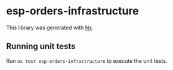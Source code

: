 # esp-orders-infrastructure

This library was generated with [Nx](https://nx.dev).

## Running unit tests

Run `nx test esp-orders-infrastructure` to execute the unit tests.

